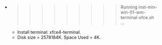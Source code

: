 * >>>>>>>>> Running inst-min-win-01-wm-terminal-xfce.sh ...
  * Install terminal: xfce4-terminal.
  * Disk size = 2578184K. Space Used = 4K.
